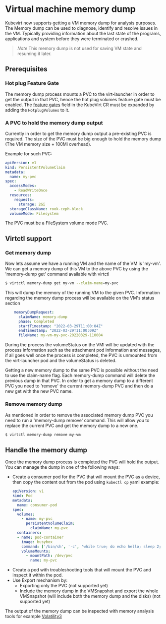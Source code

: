 # Virtual machine memory dump  

Kubevirt now supports getting a VM memory dump for analysis purposes.
The Memory dump can be used to diagnose, identify and resolve issues in the VM. Typically providing information about the last state of the programs, applications and system before they were terminated or crashed.

> *Note* This memory dump is not used for saving VM state and resuming it later.

## Prerequisites

### Hot plug Feature Gate

The memory dump process mounts a PVC to the virt-launcher in order to get the output in that PVC, hence the hot plug volumes feature gate must be enabled. The
[feature gates](./activating_feature_gates.md#how-to-activate-a-feature-gate)
field in the KubeVirt CR must be expanded by adding the `HotplugVolumes` to it.

### A PVC to hold the memory dump output

Currently in order to get the memory dump output a pre-existing PVC is required. The size of the PVC must be big enough to hold the memory dump (The VM memory size + 100Mi overhead).

Example for such PVC:

```yaml
apiVersion: v1
kind: PersistentVolumeClaim
metadata:
  name: my-pvc
spec:
  accessModes:
    - ReadWriteOnce
  resources:
    requests:
      storage: 2Gi
  storageClassName: rook-ceph-block
  volumeMode: Filesystem
```

The PVC must be a FileSystem volume mode PVC.

## Virtctl support

### Get memory dump

Now lets assume we have a running VM and the name of the VM is 'my-vm'.
We can get a memory dump of this VM to the above PVC by using the 'memory-dump get' command available with virtctl

```bash
$ virtctl memory-dump get my-vm --claim-name=my-pvc
```

This will dump the memory of the running VM to the given PVC.
Information regarding the memory dump process will be available on the VM's status section
```yaml
    memoryDumpRequest:
      claimName: memory-dump
      phase: Completed
      startTimestamp: "2022-03-29T11:00:04Z"
      endTimestamp: "2022-03-29T11:00:09Z"
      fileName: my-vm-my-pvc-20220329-110004
```

During the process the volumeStatus on the VMI will be updated with the process information such as the attachment pod information and messages, if all goes well once the process is completed, the PVC is unmounted from the virt-launcher pod and the volumeStatus is deleted.

Getting a new memory dump to the same PVC is possible without the need to use the claim-name flag.
Each memory-dump command will delete the previous dump in that PVC.
In order to get a memory dump to a different PVC you need to 'remove' the current memory-dump PVC and then do a new get with the new PVC name.

### Remove memory dump

As mentioned in order to remove the associated memory dump PVC you need to run a 'memory-dump remove' command. This will allow you to replace the current PVC and get the memory dump to a new one.

```bash
$ virtctl memory-dump remove my-vm
```

## Handle the memory dump
Once the memory dump process is completed the PVC will hold the output.
You can manage the dump in one of the following ways:
- Create a consumer pod for the PVC that will mount the PVC as a device, then copy the content out from the pod using `kubectl cp`
    yaml example:
    ```yaml
    apiVersion: v1
    kind: Pod
    metadata:
      name: consumer-pod
    spec:
      volumes:
        - name: my-pvc
          persistentVolumeClaim:
            claimName: my-pvc
      containers:
      - name: pod-container
        image: busybox
        command: ['/bin/sh', '-c', 'while true; do echo hello; sleep 2;done']
        volumeMounts:
          - mountPath: /dev/pvc
            name: my-pvc
    ```
- Create a pod with troubleshooting tools that will mount the PVC and inspect it within the pod.
- Use Export mechanism by:
    - Exporting only the PVC (not supported yet)
    - Include the memory dump in the VMSnapshot and export the whole VMSnapshot (will include both the memory dump and the disks) (not supported yet) 

The output of the memory dump can be inspected with memory analysis tools for example [Volatility3](https://github.com/volatilityfoundation/volatility3)
